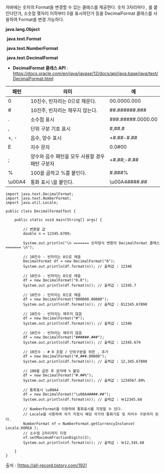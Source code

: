 자바에는 숫자의 Format을 변경할 수 있는 클래스를 제공한다. 숫자 3자리마다 , 를 붙인다던가, 소숫점 몇자리 이하부터 0을 표시하던가 등을 DecimalFormat 클래스를 사용하여 Format을 변경 가능하다.

 

 

**java.lang.Object**

​     **java.text.Format**

​           **java.text.NumberFormat**

​                 **java.text.DecimalFormat**

 

- **DecimalFormat 클래스 API** : https://docs.oracle.com/en/java/javase/12/docs/api/java.base/java/text/DecimalFormat.html

 

| 패턴   | 의미                                           | 예                |
| ------ | ---------------------------------------------- | ----------------- |
| 0      | 10진수, 빈자리는 0으로 채운다.                 | 00.0000.000       |
| #      | 10진주, 빈자리는 채우지 않는다.                | ##.######.###     |
| .      | 소수점 표시                                    | ###.#####.0000.00 |
| ,      | 단위 구분 기호 표시                            | #,##.#            |
| +, -   | 음수, 양수 표시                                | +#.##-#.##        |
| E      | 지수 문자                                      | 0.0#00            |
| ;      | 양수와 음수 패턴을 모두 사용할 경우패턴 구분자 | +#.##;-#.##       |
| %      | 100을 곱하고 %를 붙인다.                       | #.###%            |
| \u00A4 | 통화 표시 \을 붙인다.                          | \u00A4####.##     |

 

 

```
import java.text.DecimalFormat;
import java.text.NumberFormat;
import java.util.Locale;

public class DecimalFormatTest {

	public static void main(String[] args) {
		
		// 변환할 값
		double n = 12345.6789; 
		
		System.out.println("\n ======= 숫자형식 변환의 DecimalFormat 클래스 ======= \n");
		
		// 10진수 - 빈자리는 0으로 채움 
		DecimalFormat df = new DecimalFormat("0"); 
		System.out.println(df.format(n)); // 출력값 : 12346
		
		// 10진수 - 빈자리는 0으로 채움
		df = new DecimalFormat("0.0"); 
		System.out.println(df.format(n)); // 출력값 : 12345.7
		
		// 10진수 - 빈자리는 0으로 채움
		df = new DecimalFormat("000000.00000"); 
		System.out.println(df.format(n)); // 출력값 : 012345.67890
		
		// 10진수 - 빈자리는 채우지 않음
		df = new DecimalFormat("#"); 
		System.out.println(df.format(n)); // 출력값 : 12346
		
		// 10진수 - 빈자리는 채우지 않음
		df = new DecimalFormat("######.###");
		System.out.println(df.format(n)); // 출력값 : 12345.679
		
		// 10진수 - # 0 조합 / 단위구분을 위한 , 추가
		df = new DecimalFormat("#,###.00000");
		System.out.println(df.format(n)); // 출력값 : 12,345.67890
		
		// 100을 곱한 후 문자에 % 붙임
		df = new DecimalFormat("#.##%"); 
		System.out.println(df.format(n)); // 출력값 : 1234567.89%

		// 통화표시 \u00A4 
		df = new DecimalFormat("\u00A4####.##"); 
		System.out.println(df.format(n)); // 출력값 : ￦12345.68

		// NumberFormat을 이용하여 통화표시를 지정할 수 있다.
		// Locale을 사용하여 국가 지정시 해당 국가의 통화기호 및 자리수 구분까지 된다.
		NumberFormat nf = NumberFormat.getCurrencyInstance( Locale.KOREA );
		// 소수점 2자리까지 지정
		nf.setMaximumFractionDigits(2);
		System.out.println(nf.format(n)); // 출력값 : ￦12,345.68

	}
}
```



출처 : [https://all-record.tistory.com/192]
